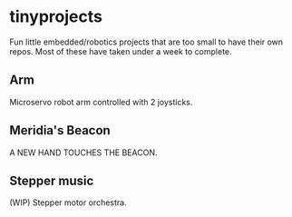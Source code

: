 # tinyprojects
Fun little embedded/robotics projects that are too small to have their own repos. Most of these have taken under a week to complete.

## Arm
Microservo robot arm controlled with 2 joysticks.

## Meridia's Beacon
A NEW HAND TOUCHES THE BEACON.

## Stepper music
(WIP) Stepper motor orchestra.
